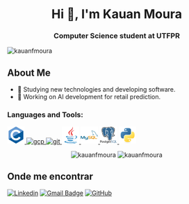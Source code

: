 <h1 align="center">Hi 👋, I'm Kauan Moura</h1>
<h3 align="center">Computer Science student at UTFPR</h3>

<p align="left"> <img src="https://komarev.com/ghpvc/?username=kauanfmoura&label=Profile%20views&color=0e75b6&style=flat" alt="kauanfmoura" /> </p>

## About Me

- 📄 Studying new technologies and developing software.
- 💼 Working on AI development for retail prediction.

<h3 align="left">Languages and Tools:</h3>
<p align="left"> <a href="https://www.cprogramming.com/" target="_blank" rel="noreferrer"> <img src="https://raw.githubusercontent.com/devicons/devicon/master/icons/c/c-original.svg" alt="c" width="40" height="40"/> </a> <a href="https://cloud.google.com" target="_blank" rel="noreferrer"> <img src="https://www.vectorlogo.zone/logos/google_cloud/google_cloud-icon.svg" alt="gcp" width="40" height="40"/> </a> <a href="https://git-scm.com/" target="_blank" rel="noreferrer"> <img src="https://www.vectorlogo.zone/logos/git-scm/git-scm-icon.svg" alt="git" width="40" height="40"/> </a> <a href="https://www.java.com" target="_blank" rel="noreferrer"> <img src="https://raw.githubusercontent.com/devicons/devicon/master/icons/java/java-original.svg" alt="java" width="40" height="40"/> </a> <a href="https://www.mysql.com/" target="_blank" rel="noreferrer"> <img src="https://raw.githubusercontent.com/devicons/devicon/master/icons/mysql/mysql-original-wordmark.svg" alt="mysql" width="40" height="40"/> </a> <a href="https://www.postgresql.org" target="_blank" rel="noreferrer"> <img src="https://raw.githubusercontent.com/devicons/devicon/master/icons/postgresql/postgresql-original-wordmark.svg" alt="postgresql" width="40" height="40"/> </a> <a href="https://www.python.org" target="_blank" rel="noreferrer"> <img src="https://raw.githubusercontent.com/devicons/devicon/master/icons/python/python-original.svg" alt="python" width="40" height="40"/> </a> </p>

<div align="center">
    <img src="https://github-readme-stats.vercel.app/api/top-langs?username=kauanfmoura&hide=jupyter%20notebook&show_icons=true&locale=en&layout=compact&theme=dark" alt="kauanfmoura" />
    <img src="https://github-readme-stats.vercel.app/api?username=kauanfmoura&show_icons=true&locale=en&theme=dark" alt="kauanfmoura" />
</div>

## Onde me encontrar

[![Linkedin](https://img.shields.io/badge/-Linkedin-blue?style=flat-square&logo=Linkedin&logoColor=white&link=https://www.linkedin.com/in/kauanfmoura/)](https://www.linkedin.com/in/kauanfmoura/)
[![Gmail Badge](https://img.shields.io/badge/-Gmail-006bed?style=flat-square&logo=Gmail&logoColor=white&link=mailto:kauanmoura04082004@gmail.com)](mailto:kauanmoura04082004@gmail.com)
[![GitHub](https://img.shields.io/github/followers/kauanFmoura?label=follow&style=social)](https://github.com/KauanFMoura)
